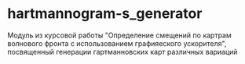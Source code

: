 # hartmannogram-s_generator
Модуль из курсовой работы "Определение смещений по картрам волнового фронта с использованием графияеского ускорителя", посвященный генерации гартманновских карт различных вариаций
